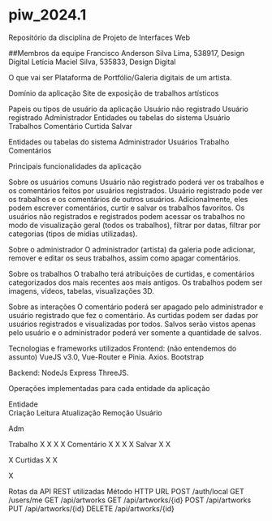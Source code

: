 # piw_2024.1
Repositório da disciplina de Projeto de Interfaces Web

##Membros da equipe
Francisco Anderson Silva Lima, 538917, Design Digital
Letícia Maciel Silva, 535833, Design Digital

O que vai ser
Plataforma de Portfólio/Galeria digitais de um artista.

Domínio da aplicação
Site de exposição de trabalhos artísticos

Papeis ou tipos de usuário da aplicação
Usuário não registrado
Usuário registrado
Administrador
Entidades ou tabelas do sistema
Usuário
Trabalhos
Comentário
Curtida
Salvar

Entidades ou tabelas do sistema
Administrador
Usuários
Trabalho
Comentários

Principais funcionalidades da aplicação

Sobre os usuários comuns
Usuário não registrado poderá ver os trabalhos e os comentários feitos por usuários registrados.
Usuário registrado pode ver os trabalhos e os comentários de outros usuários. Adicionalmente, eles podem escrever comentários, curtir e salvar os trabalhos favoritos.
Os usuários não registrados e registrados podem acessar os trabalhos no modo de visualização geral (todos os trabalhos), filtrar por datas, filtrar por categorias (tipos de mídias utilizadas).


Sobre o administrador
O administrador (artista) da galeria pode adicionar, remover e editar os seus trabalhos, assim como apagar comentários.


Sobre os trabalhos
O trabalho terá atribuições de curtidas,  e comentários categorizados dos mais recentes aos mais antigos.
Os trabalhos podem ser imagens, vídeos, tabelas, visualizações 3D.


Sobre as interações
O comentário poderá ser apagado pelo administrador e usuário registrado que fez o comentário.
As curtidas podem ser dadas por usuários registrados e visualizadas por todos.
Salvos serão vistos apenas pelo usuário e o administrador poderá ver somente a quantidade de salvos.

Tecnologias e frameworks utilizados
Frontend:
(não entendemos do assunto) VueJS v3.0, Vue-Router e Pinia.
Axios.
Bootstrap

Backend:
NodeJs
Express
ThreeJS.

Operações implementadas para cada entidade da aplicação

Entidade  
Criação
Leitura
Atualização
Remoção
Usuário








Adm

Trabalho
X
X
X
X
Comentário
X
X
X
X
Salvar
X
X


X
Curtidas
X
X


X



Rotas da API REST utilizadas
Método HTTP    URL
POST                /auth/local
GET                  /users/me
GET                  /api/artworks
GET                 /api/artworks/{id}
POST              /api/artworks
PUT                /api/artworks/{id}
DELETE          /api/artworks/{id}
